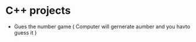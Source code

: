# C++ projects 
- Gues the number game ( Computer will gernerate aumber and you havto guess it )
  
